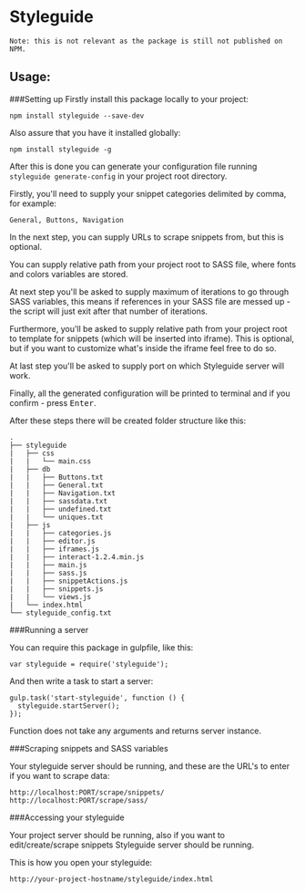Styleguide
===
```
Note: this is not relevant as the package is still not published on NPM.
```
Usage:
---

###Setting up
Firstly install this package locally to your project:
```
npm install styleguide --save-dev
```

Also assure that you have it installed globally:
```
npm install styleguide -g
```

After this is done you can generate your configuration file running `styleguide generate-config` in your project root directory.

Firstly, you'll need to supply your snippet categories delimited by comma, for example:
```
General, Buttons, Navigation
```

In the next step, you can supply URLs to scrape snippets from, but this is optional.

You can supply relative path from your project root to SASS file, where fonts and colors variables are stored.

At next step you'll be asked to supply maximum of iterations to go through SASS variables, this means if references in your SASS file are messed up - the script will just exit after that number of iterations.

Furthermore, you'll be asked to supply relative path from your project root to template for snippets (which will be inserted into iframe). This is optional, but if you want to customize what's inside the iframe feel free to do so.

At last step you'll be asked to supply port on which Styleguide server will work.

Finally, all the generated configuration will be printed to terminal and if you confirm - press <kbd>Enter</kbd>.

After these steps there will be created folder structure like this:
```
.
├── styleguide
|   ├── css
|   |   └── main.css
|   ├── db
|   |   ├── Buttons.txt
|   |   ├── General.txt
|   |   ├── Navigation.txt
|   |   ├── sassdata.txt
|   |   ├── undefined.txt
|   |   └── uniques.txt
|   ├── js
|   |   ├── categories.js
|   |   ├── editor.js
|   |   ├── iframes.js
|   |   ├── interact-1.2.4.min.js
|   |   ├── main.js
|   |   ├── sass.js
|   |   ├── snippetActions.js
|   |   ├── snippets.js
|   |   └── views.js
|   └── index.html
└── styleguide_config.txt
```

###Running a server

You can require this package in gulpfile, like this:

```
var styleguide = require('styleguide');
```

And then write a task to start a server:

```
gulp.task('start-styleguide', function () {
  styleguide.startServer();
});
```

Function does not take any arguments and returns server instance.

###Scraping snippets and SASS variables

Your styleguide server should be running, and these are the URL's to enter if you want to scrape data:

```
http://localhost:PORT/scrape/snippets/
http://localhost:PORT/scrape/sass/
```

###Accessing your styleguide

Your project server should be running, also if you want to edit/create/scrape snippets Styleguide server should be running.

This is how you open your styleguide:

```
http://your-project-hostname/styleguide/index.html
```